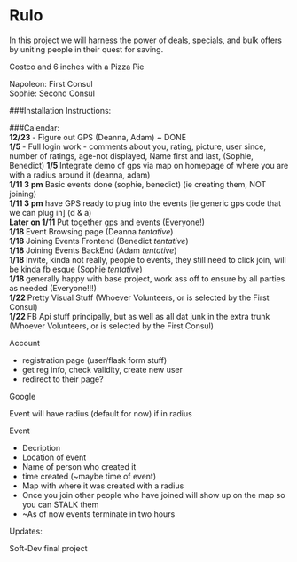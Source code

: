 Rulo
====

In this project we will harness the power of deals, specials, and bulk offers by uniting people in their quest for saving. 

Costco and 6 inches with a Pizza Pie

Napoleon: First Consul <br>
Sophie: Second Consul

###Installation Instructions:



###Calendar: <br>
<b> 12/23 </b> - Figure out GPS (Deanna, Adam) ~ DONE <br>
<b> 1/5 </b> - Full login work - comments about you, rating, picture, user since, number of ratings, age-not displayed, Name first and last,  (Sophie, Benedict)
<b> 1/5 </b> Integrate demo of gps via map on homepage of where you are with a radius around it (deanna, adam) <br>
<b> 1/11  3 pm</b> Basic events done (sophie, benedict) (ie creating them, NOT joining) <br>
<b> 1/11  3 pm</b> have GPS ready to plug into the events [ie generic gps code that we can plug in] (d & a) <br>
<b> Later on 1/11 </b> Put together gps and events (Everyone!) <br>
<b> 1/18 </b> Event Browsing page (Deanna *tentative*) <br>
<b> 1/18 </b> Joining Events Frontend (Benedict *tentative*) <br>
<b> 1/18 </b> Joining Events BackEnd (Adam *tentative*) <br>
<b> 1/18 </b> Invite, kinda not really, people to events, they still need to click join, will be kinda fb esque (Sophie *tentative*) <br>
<b> 1/18 </b> generally happy with base project, work ass off to ensure by all parties as needed (Everyone!!!) <br>
<b> 1/22 </b> Pretty Visual Stuff (Whoever Volunteers, or is selected by the First Consul) <br>
<b> 1/22 </b> FB Api stuff principally, but as well as all dat junk in the extra trunk (Whoever Volunteers, or is selected by the First Consul) <br>


Account
* registration page (user/flask form stuff)
* get reg info, check validity, create new user
* redirect to their page? <br>

Google


Event will have radius (default for now) if in radius 

Event
  * Decription
  * Location of event
  * Name of person who created it
  * time created (~maybe time of event)
  * Map with where it was created with a radius
  * Once you join other people who have joined will show up on the map so you can STALK them
  * ~As of now events terminate in two hours

Updates:



Soft-Dev final project
